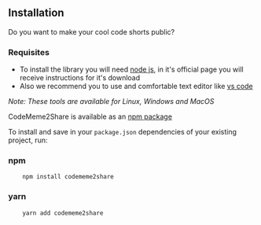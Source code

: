 ## Installation

Do you want to make your cool code shorts public?

### Requisites

- To install the library you will need [node js](https://nodejs.org), in it's official page you will receive instructions for it's download
- Also we recommend you to use and comfortable text editor like [vs code](https://code.visualstudio.com/download)

<i>Note: These tools are available for Linux, Windows and MacOS</i>

CodeMeme2Share is available as an [npm package](https://npmjs.com/package/codememe2share)

To install and save in your `package.json` dependencies of your existing project, run:

### npm

```
    npm install codememe2share
```

### yarn

```
    yarn add codememe2share
```
